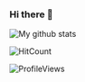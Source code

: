 ### Hi there 👋

<!--
**kulbhushanchand/kulbhushanchand** is a ✨ _special_ ✨ repository because its `README.md` (this file) appears on your GitHub profile.

Here are some ideas to get you started:

- 🔭 I’m currently working on ...
- 🌱 I’m currently learning ...
- 👯 I’m looking to collaborate on ...
- 🤔 I’m looking for help with ...
- 💬 Ask me about ...
- 📫 How to reach me: ...
- 😄 Pronouns: ...
- ⚡ Fun fact: ...
-->

![My github stats](https://github-readme-stats.vercel.app/api?username=kulbhushanchand&count_private=true&show_icons=true)

![HitCount](http://hits.dwyl.com/kulbhushanchand/kulbhushanchand.svg)

![ProfileViews](https://views.whatilearened.today/views/github/kulbhushanchand/kulbhushanchand.svg)
